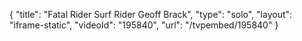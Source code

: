 {
    "title": "Fatal Rider Surf Rider Geoff Brack",
    "type": "solo",
    "layout": "iframe-static",
    "videoId": "195840",
    "url": "\/tvpembed\/195840"
}